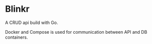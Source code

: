 # Blinkr

A CRUD api build with Go.

Docker and Compose is used for communication between API and DB containers.
